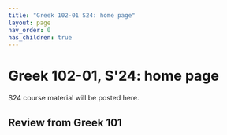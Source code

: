 ```yaml
---
title: "Greek 102-01 S24: home page"
layout: page
nav_order: 0
has_children: true
---
```


# Greek 102-01, S'24: home page






S24 course material will be posted here.

## Review from Greek 101